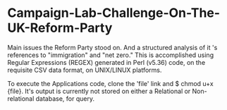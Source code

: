 # Campaign-Lab-Challenge-On-The-UK-Reform-Party

Main issues the Reform Party stood on. And a structured analysis of it 's references to "immigration" and "net zero." This is accomplished using Regular Expressions (REGEX) generated in Perl (v5.36) code, on the requisite CSV data format, on UNIX/LINUX platforms.

To execute the Applications code, clone the 'file' link and $ chmod u+x {file}. It's output is currently not stored on either a Relational or Non-relational database, for query.
